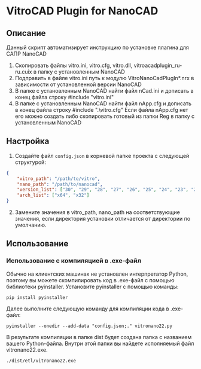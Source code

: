 # VitroCAD Plugin for NanoCAD

## Описание

Данный скрипт автоматизирует инструкцию по установке плагина для САПР NanoCAD

1. Скопировать файлы vitro.ini, vitro.cfg, vitro.dll, vitroacadplugin_ru-ru.cuix в папку с установленным NanoCAD
2. Подправить в файле vitro.ini путь к модулю VitroNanoCadPlugIn*.nrx в зависимости от установленной версии NanoCAD
3. В папке с установленным NanoCAD найти файл nCad.ini и дописать в конец файла строку
#include "vitro.ini"
4. В папке с установленным NanoCAD найти файл nApp.cfg и дописать в конец файла строку
#include ".\vitro.cfg"
Если файла nApp.cfg нет его можно создать либо скопировать готовый из папки Reg в папку с установленным NanoCAD

## Настройка

1. Создайте файл `config.json` в корневой папке проекта с следующей структурой:

```json
{
    "vitro_path": "/path/to/vitro",
    "nano_path": "/path/to/nanocad",
    "version_list": ["30", "29", "28", "27", "26", "25", "24", "23", "22", "21", "20", "11", "10", "8", "7"],
    "arch_list": ["x64", "x32"]
}

```
2. Замените значения в vitro_path, nano_path на соответствующие значения, если директория установки отличается от директории по умолчанию.

## Использование

### Использование с компиляцией в .exe-файл
Обычно на клиентских машинах не установлен интерпретатор Python, поэтому вы можете скомпилировать код в .exe-файл с помощью библиотеки pyinstaller.
Установите pyinstaller с помощью команды:

```
pip install pyinstaller
```
Далее выполните следующую команду для компиляции кода в .exe-файл:

```
pyinstaller --onedir --add-data "config.json;." vitronano22.py
```
В результате компиляции в папке dist будет создана папка с названием вашего Python-файла. 
Внутри этой папки вы найдете исполняемый файл vitronano22.exe.

```
./dist/etl/vitronano22.exe
```
